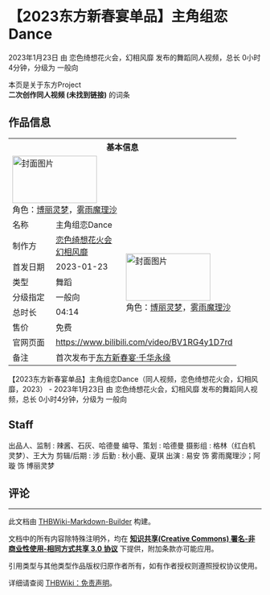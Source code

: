 # 【2023东方新春宴单品】主角组恋Dance

<!-- source html: G:\repos\THBWiki-Markdown-Builder\THBWikiMarkdown\Temp\main\2\25\ns0%3A%E3%80%902023%E4%B8%9C%E6%96%B9%E6%96%B0%E6%98%A5%E5%AE%B4%E5%8D%95%E5%93%81%E3%80%91%E4%B8%BB%E8%A7%92%E7%BB%84%E6%81%8BDance.html -->

2023年1月23日 由 恋色绮想花火会，幻相风靡  发布的舞蹈同人视频，总长 0小时4分钟，分级为 一般向

本页是关于东方Project  
 **二次创作同人视频 (未找到链接)** 的词条

## 作品信息

<table><tbody><tr><th colspan="3">基本信息</th></tr><tr><td class="cover-artwork-mobile" colspan="2"><a href="./文件-【2023东方新春宴单品】主角组恋Dance封面.jpg.md" class="image" title="封面图片"><img alt="封面图片" src="https://upload.thwiki.cc/thumb/8/85/%E3%80%902023%E4%B8%9C%E6%96%B9%E6%96%B0%E6%98%A5%E5%AE%B4%E5%8D%95%E5%93%81%E3%80%91%E4%B8%BB%E8%A7%92%E7%BB%84%E6%81%8BDance%E5%B0%81%E9%9D%A2.jpg/168px-%E3%80%902023%E4%B8%9C%E6%96%B9%E6%96%B0%E6%98%A5%E5%AE%B4%E5%8D%95%E5%93%81%E3%80%91%E4%B8%BB%E8%A7%92%E7%BB%84%E6%81%8BDance%E5%B0%81%E9%9D%A2.jpg" decoding="async" loading="lazy" width="168" height="94" srcset="https://upload.thwiki.cc/thumb/8/85/%E3%80%902023%E4%B8%9C%E6%96%B9%E6%96%B0%E6%98%A5%E5%AE%B4%E5%8D%95%E5%93%81%E3%80%91%E4%B8%BB%E8%A7%92%E7%BB%84%E6%81%8BDance%E5%B0%81%E9%9D%A2.jpg/252px-%E3%80%902023%E4%B8%9C%E6%96%B9%E6%96%B0%E6%98%A5%E5%AE%B4%E5%8D%95%E5%93%81%E3%80%91%E4%B8%BB%E8%A7%92%E7%BB%84%E6%81%8BDance%E5%B0%81%E9%9D%A2.jpg 1.5x, https://upload.thwiki.cc/thumb/8/85/%E3%80%902023%E4%B8%9C%E6%96%B9%E6%96%B0%E6%98%A5%E5%AE%B4%E5%8D%95%E5%93%81%E3%80%91%E4%B8%BB%E8%A7%92%E7%BB%84%E6%81%8BDance%E5%B0%81%E9%9D%A2.jpg/336px-%E3%80%902023%E4%B8%9C%E6%96%B9%E6%96%B0%E6%98%A5%E5%AE%B4%E5%8D%95%E5%93%81%E3%80%91%E4%B8%BB%E8%A7%92%E7%BB%84%E6%81%8BDance%E5%B0%81%E9%9D%A2.jpg 2x" data-file-width="1146" data-file-height="644"></a><div class="cover-char">角色：<a href="./博丽灵梦.md" title="博丽灵梦">博丽灵梦</a>，<a href="./雾雨魔理沙.md" title="雾雨魔理沙">雾雨魔理沙</a></div></td>
</tr><tr><td class="label">名称</td><td colspan="2"> 主角组恋Dance </td></tr><tr><td class="label">制作方</td><td><a href="./恋色绮想花火会.md" title="恋色绮想花火会">恋色绮想花火会</a><br><a href="/index.php?title=%E5%B9%BB%E7%9B%B8%E9%A3%8E%E9%9D%A1&amp;action=edit&amp;redlink=1" class="new" title="幻相风靡（页面不存在）">幻相风靡</a></td><td class="cover-artwork" rowspan="6" style="min-width:168px;"><a href="./文件-【2023东方新春宴单品】主角组恋Dance封面.jpg.md" class="image" title="封面图片"><img alt="封面图片" src="https://upload.thwiki.cc/thumb/8/85/%E3%80%902023%E4%B8%9C%E6%96%B9%E6%96%B0%E6%98%A5%E5%AE%B4%E5%8D%95%E5%93%81%E3%80%91%E4%B8%BB%E8%A7%92%E7%BB%84%E6%81%8BDance%E5%B0%81%E9%9D%A2.jpg/168px-%E3%80%902023%E4%B8%9C%E6%96%B9%E6%96%B0%E6%98%A5%E5%AE%B4%E5%8D%95%E5%93%81%E3%80%91%E4%B8%BB%E8%A7%92%E7%BB%84%E6%81%8BDance%E5%B0%81%E9%9D%A2.jpg" decoding="async" loading="lazy" width="168" height="94" srcset="https://upload.thwiki.cc/thumb/8/85/%E3%80%902023%E4%B8%9C%E6%96%B9%E6%96%B0%E6%98%A5%E5%AE%B4%E5%8D%95%E5%93%81%E3%80%91%E4%B8%BB%E8%A7%92%E7%BB%84%E6%81%8BDance%E5%B0%81%E9%9D%A2.jpg/252px-%E3%80%902023%E4%B8%9C%E6%96%B9%E6%96%B0%E6%98%A5%E5%AE%B4%E5%8D%95%E5%93%81%E3%80%91%E4%B8%BB%E8%A7%92%E7%BB%84%E6%81%8BDance%E5%B0%81%E9%9D%A2.jpg 1.5x, https://upload.thwiki.cc/thumb/8/85/%E3%80%902023%E4%B8%9C%E6%96%B9%E6%96%B0%E6%98%A5%E5%AE%B4%E5%8D%95%E5%93%81%E3%80%91%E4%B8%BB%E8%A7%92%E7%BB%84%E6%81%8BDance%E5%B0%81%E9%9D%A2.jpg/336px-%E3%80%902023%E4%B8%9C%E6%96%B9%E6%96%B0%E6%98%A5%E5%AE%B4%E5%8D%95%E5%93%81%E3%80%91%E4%B8%BB%E8%A7%92%E7%BB%84%E6%81%8BDance%E5%B0%81%E9%9D%A2.jpg 2x" data-file-width="1146" data-file-height="644"></a><div class="cover-char">角色：<a href="./博丽灵梦.md" title="博丽灵梦">博丽灵梦</a>，<a href="./雾雨魔理沙.md" title="雾雨魔理沙">雾雨魔理沙</a></div></td>
</tr><tr><td class="label">首发日期</td><td>2023-01-23</td></tr><tr><td class="label">类型</td><td>舞蹈</td></tr><tr><td class="label">分级指定</td><td>一般向</td></tr><tr><td class="label">总时长</td><td>04:14</td></tr><tr><td class="label">售价</td><td>免费</td></tr>
<tr><td class="label">官网页面</td><td colspan="2"><a rel="nofollow" class="external free" href="https://www.bilibili.com/video/BV1RG4y1D7rd">https://www.bilibili.com/video/BV1RG4y1D7rd</a></td></tr><tr><td class="label">备注</td><td colspan="2">首次发布于<a href="./东方新春宴-东方新春宴·千华永缘.md" title="东方新春宴/东方新春宴·千华永缘">东方新春宴·千华永缘</a></td></tr></tbody></table>

【2023东方新春宴单品】主角组恋Dance（同人视频，恋色绮想花火会，幻相风靡，2023） - 2023年1月23日 由 恋色绮想花火会，幻相风靡  发布的舞蹈同人视频，总长 0小时4分钟，分级为 一般向

## Staff
出品人、监制
: 辣酱、石灰、哈德曼
编导、策划
: 哈德曼
摄影组
: 格林（红白机灵梦）、王大为
剪辑/后期
: 涉
后勤
: 秋小鹿、夏琪
出演
: 易安 饰 雾雨魔理沙；阿璇 饰 博丽灵梦


## 评论




---

此文档由 [THBWiki-Markdown-Builder](https://github.com/Delsin-Yu/THBWiki-Markdown-Builder) 构建。

文档中的所有内容除特殊注明外，均在 [**知识共享(Creative Commons) 署名-非商业性使用-相同方式共享 3.0 协议**](https://creativecommons.org/licenses/by-sa/3.0/deed.zh-hans) 下提供，附加条款亦可能应用。

引用类型与其他类型作品版权归原作者所有，如有作者授权则遵照授权协议使用。

详细请查阅 [THBWiki：免责声明](https://thbwiki.cc/THBWiki:%E5%85%8D%E8%B4%A3%E5%A3%B0%E6%98%8E)。

